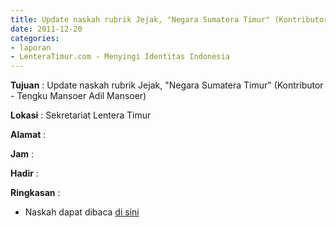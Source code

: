 ```yaml
---
title: Update naskah rubrik Jejak, "Negara Sumatera Timur" (Kontributor - Tengku Mansoer Adil Mansoer)
date: 2011-12-20
categories:
- laporan
- LenteraTimur.com - Menyingi Identitas Indonesia
---
```


**Tujuan** : Update naskah rubrik Jejak, "Negara Sumatera Timur" (Kontributor - Tengku Mansoer Adil Mansoer)

**Lokasi** : Sekretariat Lentera Timur

**Alamat** : 

**Jam** : 

**Hadir** : 

**Ringkasan** : 
* Naskah dapat dibaca [di sini](http://www.lenteratimur.com/2011/12/negara-sumatera-timur/)
